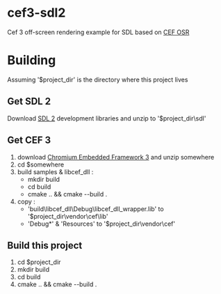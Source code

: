 # cef3-sdl2
Cef 3 off-screen rendering example for SDL based on [CEF OSR](https://github.com/qwertzui11/cef_osr)

# Building
Assuming '$project_dir' is the directory where this project lives

## Get SDL 2
Download [SDL 2](https://www.libsdl.org/download-2.0.php) development libraries and unzip to '$project_dir\sdl'

## Get CEF 3
1. download [Chromium Embedded Framework 3](https://cefbuilds.com/) and unzip somewhere
2. cd $somewhere
3. build samples & libcef_dll :
    - mkdir build
    - cd build
    - cmake .. && cmake --build .
4. copy :
    - 'build\libcef_dll\Debug\libcef_dll_wrapper.lib' to '$project_dir\vendor\cef\lib'
    - 'Debug\*' & 'Resources' to '$project_dir\vendor\cef'

## Build this project
1. cd $project_dir
2. mkdir build
3. cd build
4. cmake .. && cmake --build .
